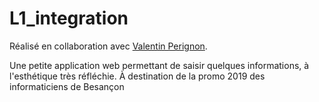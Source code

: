 # L1_integration
Réalisé en collaboration avec [Valentin Perignon](https://github.com/valentinperignon/).

Une petite application web permettant de saisir quelques informations, à l'esthétique très réfléchie.
À destination de la promo 2019 des informaticiens de Besançon

